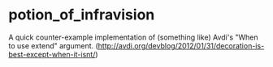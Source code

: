 potion_of_infravision
=====================

A quick counter-example implementation of (something like) Avdi's "When to use extend" argument.  (http://avdi.org/devblog/2012/01/31/decoration-is-best-except-when-it-isnt/)
